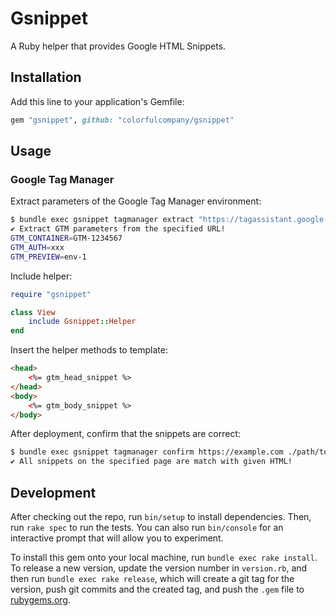 # Gsnippet

A Ruby helper that provides Google HTML Snippets.

## Installation

Add this line to your application's Gemfile:

```ruby
gem "gsnippet", github: "colorfulcompany/gsnippet"
```

## Usage

### Google Tag Manager

Extract parameters of the Google Tag Manager environment:
```bash
$ bundle exec gsnippet tagmanager extract "https://tagassistant.google.com/#source=TAG_MANAGER&id=GTM-1234567&gtm_auth=xxx&gtm_preview=env-1"
✔️ Extract GTM parameters from the specified URL!
GTM_CONTAINER=GTM-1234567
GTM_AUTH=xxx
GTM_PREVIEW=env-1
```

Include helper:
```ruby
require "gsnippet"

class View
    include Gsnippet::Helper 
end
```

Insert the helper methods to template:
```html
<head>
    <%= gtm_head_snippet %>
</head>
<body>
    <%= gtm_body_snippet %>
</body>
```

After deployment, confirm that the snippets are correct:
```bash
$ bundle exec gsnippet tagmanager confirm https://example.com ./path/to/head_snippet.html ./path/to/body_snippet.html
✔️ All snippets on the specified page are match with given HTML!
```

## Development

After checking out the repo, run `bin/setup` to install dependencies. Then, run `rake spec` to run the tests. You can also run `bin/console` for an interactive prompt that will allow you to experiment.

To install this gem onto your local machine, run `bundle exec rake install`. To release a new version, update the version number in `version.rb`, and then run `bundle exec rake release`, which will create a git tag for the version, push git commits and the created tag, and push the `.gem` file to [rubygems.org](https://rubygems.org).
